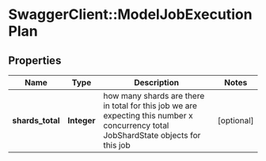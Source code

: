 # SwaggerClient::ModelJobExecutionPlan

## Properties
Name | Type | Description | Notes
------------ | ------------- | ------------- | -------------
**shards_total** | **Integer** | how many shards are there in total for this job we are expecting this number x concurrency total JobShardState objects for this job | [optional] 


